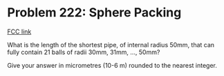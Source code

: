 # Problem 222: Sphere Packing

[FCC link](https://www.freecodecamp.org/learn/coding-interview-prep/project-euler/problem-222-sphere-packing)

What is the length of the shortest pipe, of internal radius 50mm, that can fully
contain 21 balls of radii 30mm, 31mm, ..., 50mm?

Give your answer in micrometres (10-6 m) rounded to the nearest integer.
